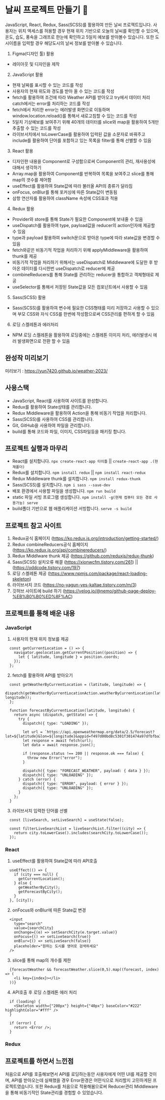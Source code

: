 # 날씨 프로젝트 만들기 🧐

JavaScript, React, Redux, Sass(SCSS)를 활용하여 만든 날씨 프로젝트입니다.
사용자는 위치 엑세스를 허용할 경우 현재 위치 기반으로 오늘의 날씨를 확인할 수 있으며, 온도, 습도, 풍속을 그래프로 한눈에 확인하고 5일치 예보를 받아볼수 있습니다. 또한 도시이름을 입력할 경우 해당도시의 날씨 정보를 받아볼 수 있습니다.

1. Figma(디자인 툴) 활용

- 레이아웃 및 디자인을 제작

2. JavaScript 활용

- 현재 날짜를 표시할 수 있는 코드를 작성
- 사용자의 현재 위도와 경도를 받아 올 수 있는 코드를 작성
- fetch를 활용하여 조건에 따라 Weather API를 받아오고 try에서 데이터 처리 catch에서는 error를 처리하는 코드를 작성
- fetch에서 처리한 error는 에러발생 화면으로 이동하며 window.location.reload()를 통해서 새로고침할 수 있는 코드를 작성
- 5일치 기상예보를 보여주기 위해 40개의 데이터를 slice와 map을 활용하여 5개만 추출할 수 있는 코드를 작성
- 라이브서치에서 toLowerCase를 활용하여 입력된 값을 소문자로 바꿔주고 include를 활용하여 단어를 포함하고 있는 목록을 filter를 통해 선별할 수 있음

3. React 활용

- 디자인한 내용을 Component로 구성함으로써 Component의 관리, 재사용성에 대해서 생각하기
- Array.map을 활용하여 Component를 반복하여 목록을 보여주고 slice를 통해 map의 갯수를 제어함
- useEffect를 활용하여 State값에 따라 불러올 API의 종류가 달라짐
- onFocus, onBlur를 통해 포커싱에 따른 State값이 변동됨
- 삼항 연산자를 활용하여 className 속성에 CSS효과 적용

4. Redux 활용

- Provider와 store를 통해 State가 필요한 Component에 보내줄 수 있음
- useDispatch를 활용하여 type, payload값을 reducer의 action인자에 제공할 수 있음
- type과 payload 활용하여 switch문으로 받아온 type에 따라 state값을 변경할 수 있음
- fetch와같은 비동기적 작업을 처리하기 위해 applyMiddleware을 활용하여 thunk를 제공
- 비동기적 작업을 처리하기 위해서는 useDispatch로 Middleware에 도달한 후 받아온 데이터를 다시한번 useDispatch로 reducer에 제공
- combineReducers를 통해 State를 관리하는 reducer을 통합하고 객체형태로 제공
- useSelector를 통해서 저장된 State값을 모든 컴포넌트에서 사용할 수 있음

5. Sass(SCSS) 활용

- Sass(SCSS)를 활용하여 변수에 필요한 CSS형태를 미리 저장하고 사용할 수 있으며 부모 CSS와 자식 CSS를 한번에 작성함으로써 CSS관리를 편하게 할 수 있음

6. 로딩 스켈레톤과 에러처리

- NPM 로딩 스켈레톤을 활용하여 로딩중에는 스켈레톤 이미지 처리, 에러발생시 에러 발생화면으로 전환 할 수 있음

## 완성작 미리보기

미리보기 : https://yun7420.github.io/weather-2023/

## 사용스택

- JavaScript, React를 사용하여 사이트를 완성합니다.
- Redux를 활용하여 State상태를 관리합니다.
- Redux Middleware을 활용하여 Action을 통해 비동기 작업을 처리합니다.
- Sass(SCSS)를 사용하여 CSS를 관리합니다.
- Git, GitHub을 사용하여 파일을 관리합니다.
- build를 통해 코드와 파일, 이미지, CSS파일등을 패키징 합니다.

## 프로젝트 실행과 마무리

- React를 설치합니다. `npx create-react-app 타이틀` || `create-react-app .(현재폴더)`
- Redux를 설치합니다. `npm install redux` || `npm install react-redux`
- Redux Middleware thunk를 설치합니다. `npm install redux-thunk`
- Sass(SCSS)를 설치합니다. `npm i sass --save-dev`
- 배포 환경에서 사용할 파일을 생성합니다. `npm run build`
- static 파일 서빙 프로그램 생성합니다. `npm install -g(현재 컴퓨터 모든 경로 사용가능) serve`
- build폴더 기반으로 웹 애플리케이션 서빙합니다. `serve -s build`

## 프로젝트 참고 사이트

1. Redux공식 홈페이지 (https://ko.redux.js.org/introduction/getting-started/)
2. Redux combineReducers공식 홈페이지 (https://ko.redux.js.org/api/combinereducers/)
3. Redux Middlware thunk 제공 (https://github.com/reduxjs/redux-thunk)
4. Sass(SCSS) 설치오류 해결 (https://xionwcfm.tistory.com/261) || (https://oddcode.tistory.com/197)
5. 로딩 스켈레톤 제공 (https://www.npmjs.com/package/react-loading-skeleton)
6. 라이브서치 코드 (https://no-yagun-yes-kaltae.tistory.com/m/3)
7. 깃허브 사이트에 build 하기 (https://velog.io/@nemo/github-page-deploy-%EB%B0%B0%ED%8F%AC)

## 프로젝트를 통해 배운 내용

### JavaScript

1. 사용자의 현재 위치 정보를 제공

```
  const getCurrentLocation = () => {
    navigator.geolocation.getCurrentPosition((position) => {
      let { latitude, longitude } = position.coords;
    });
  };
```

2. fetch를 활용하여 API를 받아오기

```
  const getWeatherByCurrentLocation = (latitude, longitude) => {
    dispatch(getWeatherByCurrentLocationAction.weatherByCurrentLocation(latitude, longitude));
  };

  function forecastByCurrentLocation(latitude, longitude) {
    return async (dispatch, getState) => {
      try {
        dispatch({ type: "LOADING" });

        let url = `https://api.openweathermap.org/data/2.5/forecast?lat=${latitude}&lon=${longitude}&appid=f497d00bd8c5301f301474a97dfbfba3&units=metric`;
        let response = await fetch(url);
        let data = await response.json();

        if (response.status !== 200 || response.ok === false) {
          throw new Error("error");
        }

        dispatch({ type: "FORECAST_WEATHER", payload: { data } });
        dispatch({ type: "UNLOADING" });
      } catch (error) {
        dispatch({ type: "ERROR", payload: { error } });
        dispatch({ type: "UNLOADING" });
      }
    };
  }
```

3. 라이브서치 입력한 단어를 선별

```
  const [liveSearch, setLiveSearch] = useState(false);

  const filterLiveSearchList = liveSearchList.filter((city) => {
    return city.toLowerCase().includes(searchCity.toLowerCase());
  });
```

### React

1. useEffect를 활용하여 State값에 따라 API호출

```
  useEffect(() => {
    if (city === null) {
      getCurrentLocation();
    } else {
      getWeatherByCity();
      getForecastByCity();
    }
  }, [city]);
```

2. onFocus와 onBlur에 따른 State값 변경

```
  <input
    type="search"
    value={searchCity}
    onChange={(e) => setSearchCity(e.target.value)}
    onFocus={() => setLiveSearch(true)}
    onBlur={() => setLiveSearch(false)}
    placeholder="원하는 도시를 영어로 검색하세요"
  />
```

3. slice를 통해 map의 개수를 제한

```
  {forecastWeather && forecastWeather.slice(0,5).map((forecast, index) => (
    <li key={index}></li>
  ))}
```

4. API호출 후 로딩 스켈레톤 에러 처리

```
  if (loading) {
    <Skeleton width={"200px"} height={"40px"} baseColor="#222" highlightColor="#fff" />
  }

  if (error) {
    return <Error />;
  }
```

### Redux

## 프로젝트를 하면서 느낀점

처음으로 API를 호출해보면서 API를 로딩하는동안 사용자에게 어떤 UI를 제공할 것이며, API를 받아오는데 실패했을 경우 Error환경은 어떤식으로 처리할지 고민하게된 프로젝트였습니다. 또한 Redux를 처음으로 적용해봄으로써 Reducer관리 Middleware을 통해 비동기적인 State관리를 경험할 수 있었습니다.

